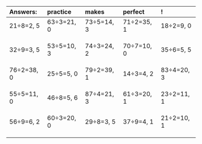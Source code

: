 | Answers: | practice | makes | perfect | ! |
| :--- | :--- | :--- | :--- | :--- |
| 21÷8=2, 5 | 63÷3=21, 0 | 73÷5=14, 3 | 71÷2=35, 1 | 18÷2=9, 0 | 
|   |   |   |   |   | 
|   |   |   |   |   | 
|   |   |   |   |   | 
| 32÷9=3, 5 | 53÷5=10, 3 | 74÷3=24, 2 | 70÷7=10, 0 | 35÷6=5, 5 | 
|   |   |   |   |   | 
|   |   |   |   |   | 
|   |   |   |   |   | 
| 76÷2=38, 0 | 25÷5=5, 0 | 79÷2=39, 1 | 14÷3=4, 2 | 83÷4=20, 3 | 
|   |   |   |   |   | 
|   |   |   |   |   | 
|   |   |   |   |   | 
| 55÷5=11, 0 | 46÷8=5, 6 | 87÷4=21, 3 | 61÷3=20, 1 | 23÷2=11, 1 | 
|   |   |   |   |   | 
|   |   |   |   |   | 
|   |   |   |   |   | 
| 56÷9=6, 2 | 60÷3=20, 0 | 29÷8=3, 5 | 37÷9=4, 1 | 21÷2=10, 1 | 
|   |   |   |   |   | 
|   |   |   |   |   | 
|   |   |   |   |   | 
